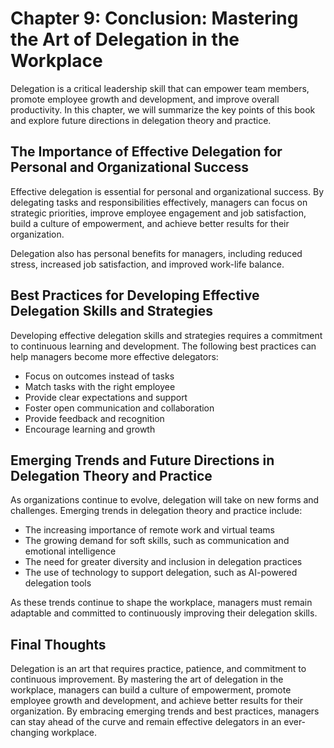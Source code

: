 Chapter 9: Conclusion: Mastering the Art of Delegation in the Workplace
=======================================================================

Delegation is a critical leadership skill that can empower team members, promote employee growth and development, and improve overall productivity. In this chapter, we will summarize the key points of this book and explore future directions in delegation theory and practice.

The Importance of Effective Delegation for Personal and Organizational Success
------------------------------------------------------------------------------

Effective delegation is essential for personal and organizational success. By delegating tasks and responsibilities effectively, managers can focus on strategic priorities, improve employee engagement and job satisfaction, build a culture of empowerment, and achieve better results for their organization.

Delegation also has personal benefits for managers, including reduced stress, increased job satisfaction, and improved work-life balance.

Best Practices for Developing Effective Delegation Skills and Strategies
------------------------------------------------------------------------

Developing effective delegation skills and strategies requires a commitment to continuous learning and development. The following best practices can help managers become more effective delegators:

* Focus on outcomes instead of tasks
* Match tasks with the right employee
* Provide clear expectations and support
* Foster open communication and collaboration
* Provide feedback and recognition
* Encourage learning and growth

Emerging Trends and Future Directions in Delegation Theory and Practice
-----------------------------------------------------------------------

As organizations continue to evolve, delegation will take on new forms and challenges. Emerging trends in delegation theory and practice include:

* The increasing importance of remote work and virtual teams
* The growing demand for soft skills, such as communication and emotional intelligence
* The need for greater diversity and inclusion in delegation practices
* The use of technology to support delegation, such as AI-powered delegation tools

As these trends continue to shape the workplace, managers must remain adaptable and committed to continuously improving their delegation skills.

Final Thoughts
--------------

Delegation is an art that requires practice, patience, and commitment to continuous improvement. By mastering the art of delegation in the workplace, managers can build a culture of empowerment, promote employee growth and development, and achieve better results for their organization. By embracing emerging trends and best practices, managers can stay ahead of the curve and remain effective delegators in an ever-changing workplace.
